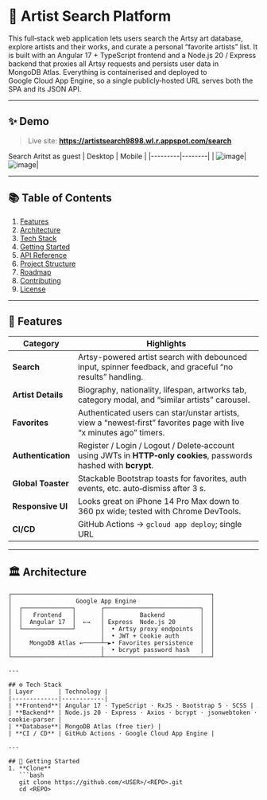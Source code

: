 # 🎨 Artist Search Platform
This full‑stack web application lets users search the Artsy art database, explore artists and their works, and curate a personal “favorite artists” list. It is built with an Angular 17 + TypeScript frontend and a Node.js 20 / Express backend that proxies all Artsy requests and persists user data in MongoDB Atlas. Everything is containerised and deployed to Google Cloud App Engine, so a single publicly‑hosted URL serves both the SPA and its JSON API. ​

---

## ✨ Demo

> Live site: **https://artistsearch9898.wl.r.appspot.com/search**

Search Aritst as guest
| Desktop | Mobile |
|---------|--------|
| ![image](https://github.com/user-attachments/assets/4224a9b7-4a63-402e-80ac-85d7e2d44b40)| ![image](https://github.com/user-attachments/assets/f9b031ad-1482-4656-8a21-56a3d23e05bd)|



---

## 📚 Table of Contents

1. [Features](#features)
2. [Architecture](#architecture)
3. [Tech Stack](#tech-stack)
4. [Getting Started](#getting-started)
5. [API Reference](#api-reference)
6. [Project Structure](#project-structure)
7. [Roadmap](#roadmap)
8. [Contributing](#contributing)
9. [License](#license)

---

## 🌟 Features

| Category | Highlights |
|----------|-----------|
| **Search** | Artsy-powered artist search with debounced input, spinner feedback, and graceful “no results” handling. |
| **Artist Details** | Biography, nationality, lifespan, artworks tab, category modal, and “similar artists” carousel. |
| **Favorites** | Authenticated users can star/unstar artists, view a “newest‑first” favorites page with live “x minutes ago” timers. |
| **Authentication** | Register / Login / Logout / Delete‑account using JWTs in **HTTP‑only cookies**, passwords hashed with **bcrypt**. |
| **Global Toaster** | Stackable Bootstrap toasts for favorites, auth events, etc. auto‑dismiss after 3 s. |
| **Responsive UI** | Looks great on iPhone 14 Pro Max down to 360 px wide; tested with Chrome DevTools. |
| **CI/CD** | GitHub Actions → `gcloud app deploy`; single URL

---

## 🏛 Architecture

```text
┌────────────────────────────────────────────────────────┐
│                  Google App Engine                     │
│  ┌──────────────┐       ┌───────────────────────────┐  │
│  │   Frontend   │       │          Backend          │  │
│  │  Angular 17  │  ←→   │ Express  Node.js 20       │  │
│  └──────────────┘       │  • Artsy proxy endpoints  │  │
│                         │  • JWT + Cookie auth      │  │
│     MongoDB Atlas ←─────┴─►• Favorites persistence  │  │
│                         │  • bcrypt password hash   │  │
└─────────────────────────┴──────────────────────────────┘

---

## ⚙️ Tech Stack
| Layer       | Technology |
|-------------|------------|
| **Frontend**| Angular 17 · TypeScript · RxJS · Bootstrap 5 · SCSS |
| **Backend** | Node.js 20 · Express · Axios · bcrypt · jsonwebtoken · cookie‑parser |
| **Database**| MongoDB Atlas (free tier) |
| **CI / CD** | GitHub Actions · Google Cloud App Engine |

---

## 🚀 Getting Started
1. **Clone**
   ```bash
   git clone https://github.com/<USER>/<REPO>.git
   cd <REPO>

